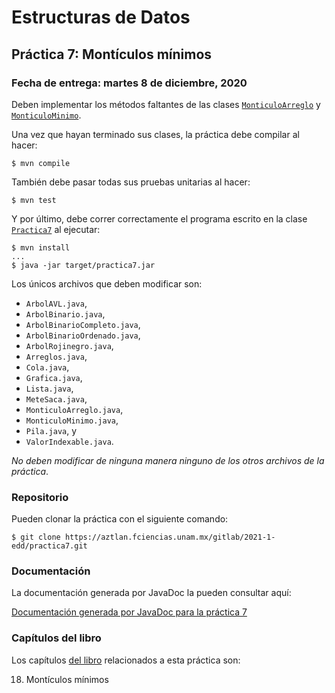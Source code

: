 Estructuras de Datos
====================

Práctica 7: Montículos mínimos
------------------------------

### Fecha de entrega: martes 8 de diciembre, 2020

Deben implementar los métodos faltantes de las clases
[`MonticuloArreglo`](https://aztlan.fciencias.unam.mx/gitlab/2021-1-edd/practica7/blob/master/src/main/java/mx/unam/ciencias/edd/MonticuloArreglo.java)
y
[`MonticuloMinimo`](https://aztlan.fciencias.unam.mx/gitlab/2021-1-edd/practica7/blob/master/src/main/java/mx/unam/ciencias/edd/MonticuloMinimo.java).

Una vez que hayan terminado sus clases, la práctica debe compilar al hacer:

```
$ mvn compile
```

También debe pasar todas sus pruebas unitarias al hacer:

```
$ mvn test
```

Y por último, debe correr correctamente el programa escrito en la clase
[`Practica7`](https://aztlan.fciencias.unam.mx/gitlab/2021-1-edd/practica7/blob/master/src/main/java/mx/unam/ciencias/edd/Practica7.java)
al ejecutar:

```
$ mvn install
...
$ java -jar target/practica7.jar
```

Los únicos archivos que deben modificar son:

* `ArbolAVL.java`,
* `ArbolBinario.java`,
* `ArbolBinarioCompleto.java`,
* `ArbolBinarioOrdenado.java`,
* `ArbolRojinegro.java`,
* `Arreglos.java`,
* `Cola.java`,
* `Grafica.java`,
* `Lista.java`,
* `MeteSaca.java`,
* `MonticuloArreglo.java`,
* `MonticuloMinimo.java`,
* `Pila.java`, y
* `ValorIndexable.java`.

*No deben modificar de ninguna manera ninguno de los otros archivos de la
práctica*.

### Repositorio

Pueden clonar la práctica con el siguiente comando:

```
$ git clone https://aztlan.fciencias.unam.mx/gitlab/2021-1-edd/practica7.git
```

### Documentación

La documentación generada por JavaDoc la pueden consultar aquí:

[Documentación generada por JavaDoc para la práctica
7](https://aztlan.fciencias.unam.mx/~canek/2021-1-edd/practica7/apidocs/index.html)

### Capítulos del libro

Los capítulos
[del libro](https://tienda.fciencias.unam.mx/es/home/437-estructuras-de-datos-con-java-moderno-9786073009157.html)
relacionados a esta práctica son:

18. Montículos mínimos
